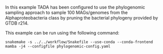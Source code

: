 In this example TADA has been configured to use the phylogenomic sampling approach to sample 100 MAGs/genomes from the Alphaproteobacteria class by pruning the bacterial phylogeny provided by GTDB r214.

This example can be run using the following command:
```
snakemake -s ../../workflow/Snakefile --use-conda --conda-frontend mamba -j4 --configfile phylogenomic-config.yaml
```
